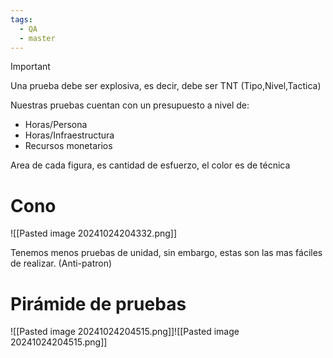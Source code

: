 ```yaml
---
tags:
  - QA
  - master
---
```

>[!IMPORTANT]
>Una prueba debe ser explosiva, es decir, debe ser TNT (Tipo,Nivel,Tactica)

Nuestras pruebas cuentan con un presupuesto a nivel de:

- Horas/Persona
- Horas/Infraestructura
- Recursos monetarios

Area de cada figura, es cantidad de esfuerzo, el color es de técnica

# Cono

![[Pasted image 20241024204332.png]]

Tenemos menos pruebas de unidad, sin embargo, estas son las mas fáciles de realizar. (Anti-patron)

# Pirámide de pruebas

![[Pasted image 20241024204515.png]]![[Pasted image 20241024204515.png]]

